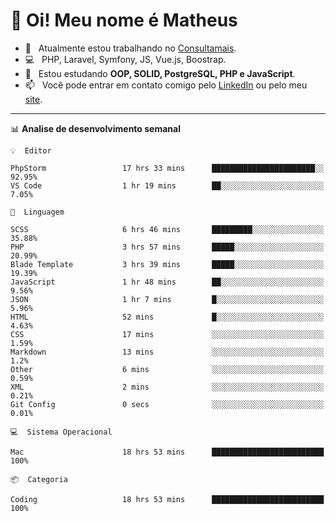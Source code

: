 # 👋 Oi! Meu nome é Matheus

- 🔭 &nbsp; Atualmente estou trabalhando no [Consultamais](https://consultamais.com.br/).
- 💻 &nbsp; PHP, Laravel, Symfony, JS, Vue.js, Boostrap.
- 🌱 &nbsp; Estou estudando **OOP, SOLID, PostgreSQL, PHP e JavaScript**.
- 📫 &nbsp; Você pode entrar em contato comigo pelo [LinkedIn](https://www.linkedin.com/in/matheuscamargoxavier/) ou pelo meu [site](https://matheuscamargo.co).

-------

📊  **Analise de desenvolvimento semanal**
```text
💡  Editor

PhpStorm                 17 hrs 33 mins      ███████████████████████░░     92.95%
VS Code                  1 hr 19 mins        ██░░░░░░░░░░░░░░░░░░░░░░░      7.05%
```
```text
💬  Linguagem

SCSS                     6 hrs 46 mins       █████████░░░░░░░░░░░░░░░░     35.88%
PHP                      3 hrs 57 mins       █████░░░░░░░░░░░░░░░░░░░░     20.99%
Blade Template           3 hrs 39 mins       █████░░░░░░░░░░░░░░░░░░░░     19.39%
JavaScript               1 hr 48 mins        ██░░░░░░░░░░░░░░░░░░░░░░░      9.56%
JSON                     1 hr 7 mins         █░░░░░░░░░░░░░░░░░░░░░░░░      5.96%
HTML                     52 mins             █░░░░░░░░░░░░░░░░░░░░░░░░      4.63%
CSS                      17 mins             ░░░░░░░░░░░░░░░░░░░░░░░░░      1.59%
Markdown                 13 mins             ░░░░░░░░░░░░░░░░░░░░░░░░░       1.2%
Other                    6 mins              ░░░░░░░░░░░░░░░░░░░░░░░░░      0.59%
XML                      2 mins              ░░░░░░░░░░░░░░░░░░░░░░░░░      0.21%
Git Config               0 secs              ░░░░░░░░░░░░░░░░░░░░░░░░░      0.01%
```
```text
💻  Sistema Operacional

Mac                      18 hrs 53 mins      █████████████████████████       100%
```
```text
📦  Categoria

Coding                   18 hrs 53 mins      █████████████████████████       100%
```

